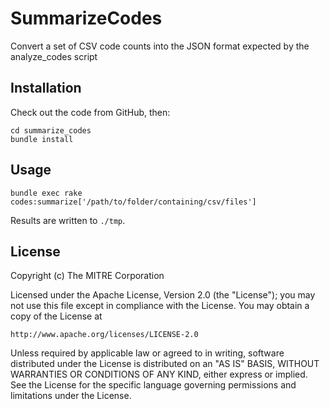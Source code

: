 # SummarizeCodes

Convert a set of CSV code counts into the JSON format expected by the analyze_codes script

## Installation

Check out the code from GitHub, then:

    cd summarize_codes
    bundle install

## Usage

    bundle exec rake codes:summarize['/path/to/folder/containing/csv/files']

Results are written to `./tmp`.

## License

Copyright (c) The MITRE Corporation

Licensed under the Apache License, Version 2.0 (the "License"); you may not use this file
 except in compliance with the License. You may obtain a copy of the License at

    http://www.apache.org/licenses/LICENSE-2.0

Unless required by applicable law or agreed to in writing, software distributed under the
License is distributed on an "AS IS" BASIS, WITHOUT WARRANTIES OR CONDITIONS OF ANY KIND, 
either express or implied. See the License for the specific language governing permissions 
and limitations under the License.